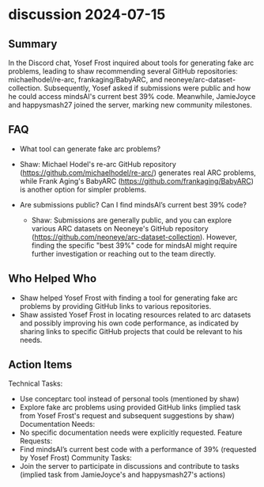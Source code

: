 # discussion 2024-07-15

## Summary

In the Discord chat, Yosef Frost inquired about tools for generating fake arc problems, leading to shaw recommending
several GitHub repositories: michaelhodel/re-arc, frankaging/BabyARC, and neoneye/arc-dataset-collection. Subsequently,
Yosef asked if submissions were public and how he could access mindsAI's current best 39% code. Meanwhile, JamieJoyce
and happysmash27 joined the server, marking new community milestones.

## FAQ

- What tool can generate fake arc problems?
- Shaw: Michael Hodel's re-arc GitHub repository (https://github.com/michaelhodel/re-arc/) generates real ARC problems,
  while Frank Aging's BabyARC (https://github.com/frankaging/BabyARC) is another option for simpler problems.

- Are submissions public? Can I find mindsAI’s current best 39% code?
    - Shaw: Submissions are generally public, and you can explore various ARC datasets on Neoneye's GitHub
      repository (https://github.com/neoneye/arc-dataset-collection). However, finding the specific "best 39%" code for
      mindsAI might require further investigation or reaching out to the team directly.

## Who Helped Who

- Shaw helped Yosef Frost with finding a tool for generating fake arc problems by providing GitHub links to various
  repositories.
- Shaw assisted Yosef Frost in locating resources related to arc datasets and possibly improving his own code performance, as indicated by sharing links to specific GitHub projects that could be relevant to his needs.

## Action Items

Technical Tasks:

- Use conceptarc tool instead of personal tools (mentioned by shaw)
- Explore fake arc problems using provided GitHub links (implied task from Yosef Frost's request and subsequent
  suggestions by shaw)
  Documentation Needs:
- No specific documentation needs were explicitly requested.
  Feature Requests:
- Find mindsAI’s current best code with a performance of 39% (requested by Yosef Frost)
  Community Tasks:
- Join the server to participate in discussions and contribute to tasks (implied task from JamieJoyce's and
  happysmash27's actions)
